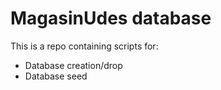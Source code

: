# MagasinUdes database
This is a repo containing scripts for:
* Database creation/drop
* Database seed
